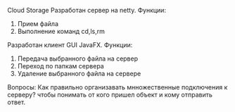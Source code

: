 Cloud Storage
Разработан сервер на netty.
Функции:
1. Прием файла
2. Выполнение команд cd,ls,rm

Разработан клиент GUI JavaFX.
 Функции:
 1. Передача выбранного файла на сервер
 2. Переход по папкам сервера
 3. Удаление выбранного файла на сервере
 
 Вопросы: 
 Как правильно организавать мнножественные подключения к серверу?
 чтобы понимать от кого пришел объект и кому отправить ответ.
 
